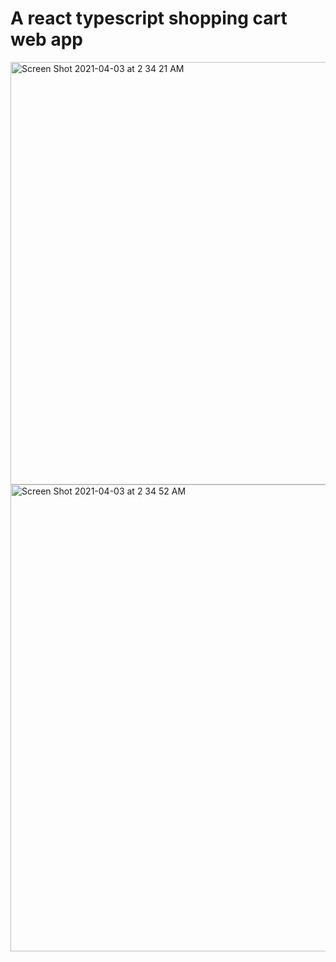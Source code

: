 # A react typescript shopping cart web app

<img width="676" alt="Screen Shot 2021-04-03 at 2 34 21 AM" src="https://user-images.githubusercontent.com/44812411/113490298-73f97e00-94c9-11eb-8ac1-8e0217b2bb2a.png">

<img width="747" alt="Screen Shot 2021-04-03 at 2 34 52 AM" src="https://user-images.githubusercontent.com/44812411/113490305-7c51b900-94c9-11eb-82a7-ae97ef5aa7b0.png">

